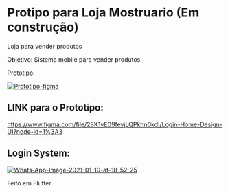 # Protipo para Loja Mostruario (Em construção)
Loja para vender produtos 

Objetivo: Sistema mobile para vender produtos 

Protótipo:

<a href="https://ibb.co/GJCfKV6"><img src="https://i.ibb.co/9vymFqD/Prototipo-figma.png" alt="Prototipo-figma" border="0"></a>

## LINK para o Prototipo:

https://www.figma.com/file/28K1vE09fevjLQPkhn0kdI/Login-Home-Design-UI?node-id=1%3A3

## Login System: 

<a href="https://ibb.co/VjrxwXK"><img src="https://i.ibb.co/4m921BQ/Whats-App-Image-2021-01-10-at-18-52-25.jpg" alt="Whats-App-Image-2021-01-10-at-18-52-25" border="0"></a>

Feito em Flutter
